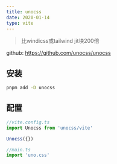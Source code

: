 ```yaml
---
title: unocss
date: 2020-01-14
type: vite
---
```


> 比windicss或tailwind jit块200倍

github: <https://github.com/unocss/unocss>

## 安装

```bash
pnpm add -D unocss
```

## 配置

```ts
//vite.config.ts
import Unocss from 'unocss/vite'

Unocss({})
```

```ts
//main.ts
import 'uno.css'
```